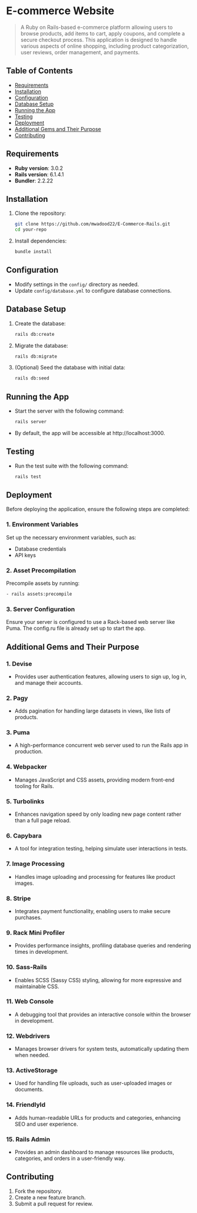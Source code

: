 # E-commerce Website

> A Ruby on Rails-based e-commerce platform allowing users to browse products, add items to cart, apply coupons, and complete a secure checkout process. This application is designed to handle various aspects of online shopping, including product categorization, user reviews, order management, and payments.

## Table of Contents

- [Requirements](#requirements)
- [Installation](#installation)
- [Configuration](#configuration)
- [Database Setup](#database-setup)
- [Running the App](#running-the-app)
- [Testing](#testing)
- [Deployment](#deployment)
- [Additional Gems and Their Purpose](#additional-gems-and-their-purpose)
- [Contributing](#contributing)

## Requirements

- **Ruby version**: 3.0.2
- **Rails version**: 6.1.4.1
- **Bundler**: 2.2.22

## Installation

1. Clone the repository:
   ```bash
   git clone https://github.com/mwadood22/E-Commerce-Rails.git
   cd your-repo
   ```
3. Install dependencies:
   ```bash
   bundle install
   ```

## Configuration

- Modify settings in the `config/` directory as needed.
- Update `config/database.yml` to configure database connections.

## Database Setup

1. Create the database:
   ```bash
   rails db:create
   ```
3. Migrate the database:
   ```bash
   rails db:migrate
   ```
5. (Optional) Seed the database with initial data:
   ```bash
   rails db:seed
   ```

## Running the App

- Start the server with the following command:
  ```bash
  rails server
  ```
- By default, the app will be accessible at http://localhost:3000.

## Testing

- Run the test suite with the following command:
  ```bash
  rails test
  ```

## Deployment

Before deploying the application, ensure the following steps are completed:

### 1. Environment Variables

Set up the necessary environment variables, such as:

- Database credentials
- API keys

### 2. Asset Precompilation

Precompile assets by running:
```bash
- rails assets:precompile
```

### 3. Server Configuration

Ensure your server is configured to use a Rack-based web server like Puma. The config.ru file is already set up to start the app.

## Additional Gems and Their Purpose

### 1. **Devise**

- Provides user authentication features, allowing users to sign up, log in, and manage their accounts.

### 2. **Pagy**

- Adds pagination for handling large datasets in views, like lists of products.

### 3. **Puma**

- A high-performance concurrent web server used to run the Rails app in production.

### 4. **Webpacker**

- Manages JavaScript and CSS assets, providing modern front-end tooling for Rails.

### 5. **Turbolinks**

- Enhances navigation speed by only loading new page content rather than a full page reload.

### 6. **Capybara**

- A tool for integration testing, helping simulate user interactions in tests.

### 7. **Image Processing**

- Handles image uploading and processing for features like product images.

### 8. **Stripe**

- Integrates payment functionality, enabling users to make secure purchases.

### 9. **Rack Mini Profiler**

- Provides performance insights, profiling database queries and rendering times in development.

### 10. **Sass-Rails**

- Enables SCSS (Sassy CSS) styling, allowing for more expressive and maintainable CSS.

### 11. **Web Console**

- A debugging tool that provides an interactive console within the browser in development.

### 12. **Webdrivers**

- Manages browser drivers for system tests, automatically updating them when needed.

### 13. **ActiveStorage**

- Used for handling file uploads, such as user-uploaded images or documents.

### 14. **FriendlyId**

- Adds human-readable URLs for products and categories, enhancing SEO and user experience.

### 15. **Rails Admin**

- Provides an admin dashboard to manage resources like products, categories, and orders in a user-friendly way.

## Contributing

1. Fork the repository.
2. Create a new feature branch.
3. Submit a pull request for review.
